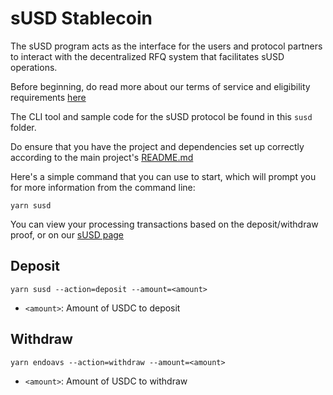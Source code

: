 # sUSD Stablecoin

The sUSD program acts as the interface for the users and protocol partners to interact with the decentralized RFQ system that facilitates sUSD operations.

Before beginning, do read more about our terms of service and eligibility requirements [here](https://docs.solayer.org/susd/protocol-info/restrictions)

The CLI tool and sample code for the sUSD protocol be found in this `susd` folder.

Do ensure that you have the project and dependencies set up correctly according to the main project's [README.md](https://github.com/solayer-labs/solayer-cli)

Here's a simple command that you can use to start, which will prompt you for more information from the command line:
```
yarn susd
```

You can view your processing transactions based on the deposit/withdraw proof, or on our [sUSD page](https://app.solayer.org/dashboard/stablecoin-restake)

## Deposit

```
yarn susd --action=deposit --amount=<amount>
```

- `<amount>`: Amount of USDC to deposit

## Withdraw

```
yarn endoavs --action=withdraw --amount=<amount>
```

- `<amount>`: Amount of USDC to withdraw
